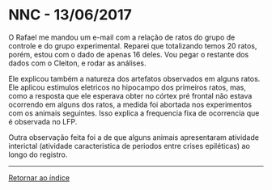 # NNC - 13/06/2017
 
O Rafael me mandou um e-mail com a relação de ratos do grupo de controle e do grupo experimental. Reparei que totalizando temos 20 ratos, porém, estou com o dado de apenas 16 deles. Vou pegar o restante dos dados com o Cleiton, e rodar as análises.

Ele explicou também a natureza dos artefatos observados em alguns ratos. Ele aplicou estimulos eletricos no hipocampo dos primeiros ratos, mas, como a resposta que ele esperava obter no córtex pré frontal não estava ocorrendo em alguns dos ratos, a medida foi abortada nos experimentos com os animais seguintes. Isso explica a frequencia fixa de ocorrencia que é observada no LFP. 

Outra observação feita foi a de que alguns animais apresentaram atividade interictal (atividade caracteristica de periodos entre crises epiléticas) ao longo do registro. 

****
 
[Retornar ao índice](https://github.com/vittorfp/Open-Lab-Book/blob/master/README.md "Oi")
